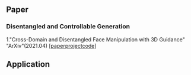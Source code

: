## Paper

### Disentangled and Controllable Generation
1."Cross-Domain and Disentangled Face Manipulation with 3D Guidance" "ArXiv"(2021.04) [[paper](https://arxiv.org/pdf/2104.11228.pdf)[project](https://cassiepython.github.io/sigasia/cddfm3d.html)[code](https://github.com/cassiePython/cddfm3d)]
## Application

